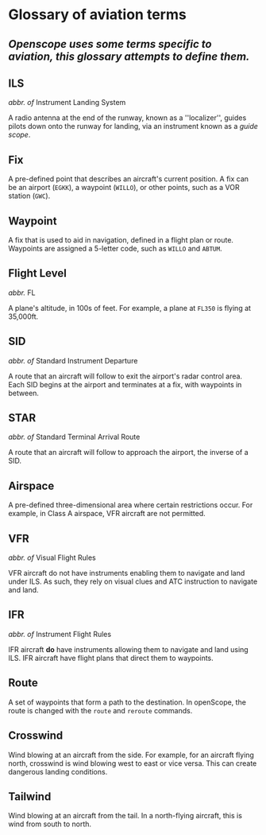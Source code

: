 # Glossary of aviation terms
*Openscope uses some terms specific to aviation, this glossary attempts to define them.*
---
## ILS
*abbr. of* Instrument Landing System

A radio antenna at the end of the runway, known as a ''localizer'', guides pilots down onto the runway for landing, via an instrument known as a *guide scope*.

## Fix

A pre-defined point that describes an aircraft's current position. A fix can be an airport (`EGKK`), a waypoint (`WILLO`), or other points, such as a VOR station (`GWC`).

## Waypoint

A fix that is used to aid in navigation, defined in a flight plan or route. Waypoints are assigned a 5-letter code, such as `WILLO` and `ABTUM`.

## Flight Level
*abbr.* FL

A plane's altitude, in 100s of feet. For example, a plane at `FL350` is flying at 35,000ft.

## SID
*abbr. of* Standard Instrument Departure

A route that an aircraft will follow to exit the airport's radar control area. Each SID begins at the airport and terminates at a fix, with waypoints in between.

## STAR
*abbr. of* Standard Terminal Arrival Route

A route that an aircraft will follow to approach the airport, the inverse of a SID.

## Airspace

A pre-defined three-dimensional area where certain restrictions occur. For example, in Class A airspace, VFR aircraft are not permitted.

## VFR
*abbr. of* Visual Flight Rules

VFR aircraft do not have instruments enabling them to navigate and land under ILS. As such, they rely on visual clues and ATC instruction to navigate and land.

## IFR
*abbr. of* Instrument Flight Rules

IFR aircraft **do** have instruments allowing them to navigate and land using ILS. IFR aircraft have flight plans that direct them to waypoints.

## Route

A set of waypoints that form a path to the destination. In openScope, the route is changed with the `route` and `reroute` commands.

## Crosswind

Wind blowing at an aircraft from the side. For example, for an aircraft flying north, crosswind is wind blowing west to east or vice versa. This can create dangerous landing conditions.

## Tailwind

Wind blowing at an aircraft from the tail. In a north-flying aircraft, this is wind from south to north.
